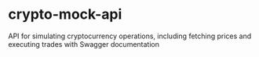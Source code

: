 # crypto-mock-api
API for simulating cryptocurrency operations, including fetching prices and executing trades with Swagger documentation
